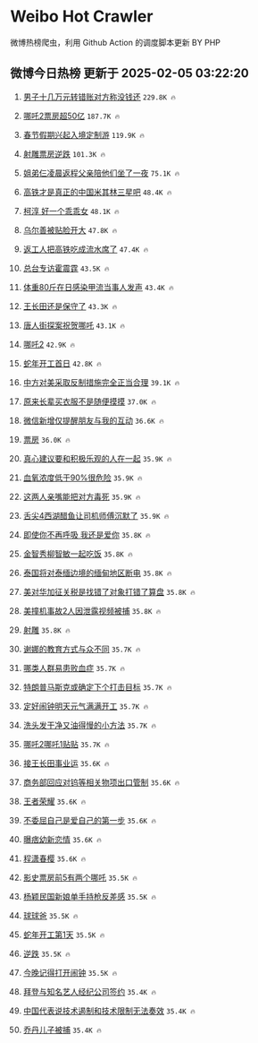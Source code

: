 # Weibo Hot Crawler 



微博热榜爬虫，利用 Github Action 的调度脚本更新 BY PHP 


## 微博今日热榜 更新于 2025-02-05 03:22:20 
1. [男子十几万元转错账对方称没钱还](https://s.weibo.com/weibo?q=%23%E7%94%B7%E5%AD%90%E5%8D%81%E5%87%A0%E4%B8%87%E5%85%83%E8%BD%AC%E9%94%99%E8%B4%A6%E5%AF%B9%E6%96%B9%E7%A7%B0%E6%B2%A1%E9%92%B1%E8%BF%98%23&t=31&band_rank=1&Refer=top) `229.8K 🔥` 

1. [哪吒2票房超50亿](https://s.weibo.com/weibo?q=%23%E5%93%AA%E5%90%922%E7%A5%A8%E6%88%BF%E8%B6%8550%E4%BA%BF%23&t=31&band_rank=2&Refer=top) `187.7K 🔥` 

1. [春节假期兴起入境定制游](https://s.weibo.com/weibo?q=%23%E6%98%A5%E8%8A%82%E5%81%87%E6%9C%9F%E5%85%B4%E8%B5%B7%E5%85%A5%E5%A2%83%E5%AE%9A%E5%88%B6%E6%B8%B8%23&t=31&band_rank=3&Refer=top) `119.9K 🔥` 

1. [射雕票房逆跌](https://s.weibo.com/weibo?q=%23%E5%B0%84%E9%9B%95%E7%A5%A8%E6%88%BF%E9%80%86%E8%B7%8C%23&t=31&band_rank=4&Refer=top) `101.3K 🔥` 

1. [姐弟仨凌晨返程父亲陪他们坐了一夜](https://s.weibo.com/weibo?q=%23%E5%A7%90%E5%BC%9F%E4%BB%A8%E5%87%8C%E6%99%A8%E8%BF%94%E7%A8%8B%E7%88%B6%E4%BA%B2%E9%99%AA%E4%BB%96%E4%BB%AC%E5%9D%90%E4%BA%86%E4%B8%80%E5%A4%9C%23&t=31&band_rank=5&Refer=top) `75.1K 🔥` 

1. [高铁才是真正的中国米其林三星吧](https://s.weibo.com/weibo?q=%23%E9%AB%98%E9%93%81%E6%89%8D%E6%98%AF%E7%9C%9F%E6%AD%A3%E7%9A%84%E4%B8%AD%E5%9B%BD%E7%B1%B3%E5%85%B6%E6%9E%97%E4%B8%89%E6%98%9F%E5%90%A7%23&t=31&band_rank=6&Refer=top) `48.4K 🔥` 

1. [柯淳 好一个乖乖女](https://s.weibo.com/weibo?q=%E6%9F%AF%E6%B7%B3%20%E5%A5%BD%E4%B8%80%E4%B8%AA%E4%B9%96%E4%B9%96%E5%A5%B3&t=31&band_rank=7&Refer=top) `48.1K 🔥` 

1. [乌尔善被贴脸开大](https://s.weibo.com/weibo?q=%E4%B9%8C%E5%B0%94%E5%96%84%E8%A2%AB%E8%B4%B4%E8%84%B8%E5%BC%80%E5%A4%A7&t=31&band_rank=8&Refer=top) `47.8K 🔥` 

1. [返工人把高铁吃成流水席了](https://s.weibo.com/weibo?q=%23%E8%BF%94%E5%B7%A5%E4%BA%BA%E6%8A%8A%E9%AB%98%E9%93%81%E5%90%83%E6%88%90%E6%B5%81%E6%B0%B4%E5%B8%AD%E4%BA%86%23&t=31&band_rank=9&Refer=top) `47.4K 🔥` 

1. [总台专访霍震霆](https://s.weibo.com/weibo?q=%23%E6%80%BB%E5%8F%B0%E4%B8%93%E8%AE%BF%E9%9C%8D%E9%9C%87%E9%9C%86%23&t=31&band_rank=10&Refer=top) `43.5K 🔥` 

1. [体重80斤在日感染甲流当事人发声](https://s.weibo.com/weibo?q=%23%E4%BD%93%E9%87%8D80%E6%96%A4%E5%9C%A8%E6%97%A5%E6%84%9F%E6%9F%93%E7%94%B2%E6%B5%81%E5%BD%93%E4%BA%8B%E4%BA%BA%E5%8F%91%E5%A3%B0%23&t=31&band_rank=11&Refer=top) `43.4K 🔥` 

1. [王长田还是保守了](https://s.weibo.com/weibo?q=%23%E7%8E%8B%E9%95%BF%E7%94%B0%E8%BF%98%E6%98%AF%E4%BF%9D%E5%AE%88%E4%BA%86%23&t=31&band_rank=12&Refer=top) `43.3K 🔥` 

1. [唐人街探案祝贺哪吒](https://s.weibo.com/weibo?q=%23%E5%94%90%E4%BA%BA%E8%A1%97%E6%8E%A2%E6%A1%88%E7%A5%9D%E8%B4%BA%E5%93%AA%E5%90%92%23&t=31&band_rank=13&Refer=top) `43.1K 🔥` 

1. [哪吒2](https://s.weibo.com/weibo?q=%E5%93%AA%E5%90%922&t=31&band_rank=14&Refer=top) `42.9K 🔥` 

1. [蛇年开工首日](https://s.weibo.com/weibo?q=%23%E8%9B%87%E5%B9%B4%E5%BC%80%E5%B7%A5%E9%A6%96%E6%97%A5%23&t=31&band_rank=15&Refer=top) `42.8K 🔥` 

1. [中方对美采取反制措施完全正当合理](https://s.weibo.com/weibo?q=%23%E4%B8%AD%E6%96%B9%E5%AF%B9%E7%BE%8E%E9%87%87%E5%8F%96%E5%8F%8D%E5%88%B6%E6%8E%AA%E6%96%BD%E5%AE%8C%E5%85%A8%E6%AD%A3%E5%BD%93%E5%90%88%E7%90%86%23&t=31&band_rank=16&Refer=top) `39.1K 🔥` 

1. [原来长辈买衣服不是随便摸摸](https://s.weibo.com/weibo?q=%E5%8E%9F%E6%9D%A5%E9%95%BF%E8%BE%88%E4%B9%B0%E8%A1%A3%E6%9C%8D%E4%B8%8D%E6%98%AF%E9%9A%8F%E4%BE%BF%E6%91%B8%E6%91%B8&t=31&band_rank=17&Refer=top) `37.0K 🔥` 

1. [微信新增仅提醒朋友与我的互动](https://s.weibo.com/weibo?q=%23%E5%BE%AE%E4%BF%A1%E6%96%B0%E5%A2%9E%E4%BB%85%E6%8F%90%E9%86%92%E6%9C%8B%E5%8F%8B%E4%B8%8E%E6%88%91%E7%9A%84%E4%BA%92%E5%8A%A8%23&t=31&band_rank=18&Refer=top) `36.6K 🔥` 

1. [票房](https://s.weibo.com/weibo?q=%E7%A5%A8%E6%88%BF&t=31&band_rank=19&Refer=top) `36.0K 🔥` 

1. [真心建议要和积极乐观的人在一起](https://s.weibo.com/weibo?q=%23%E7%9C%9F%E5%BF%83%E5%BB%BA%E8%AE%AE%E8%A6%81%E5%92%8C%E7%A7%AF%E6%9E%81%E4%B9%90%E8%A7%82%E7%9A%84%E4%BA%BA%E5%9C%A8%E4%B8%80%E8%B5%B7%23&t=31&band_rank=20&Refer=top) `35.9K 🔥` 

1. [血氧浓度低于90%很危险](https://s.weibo.com/weibo?q=%23%E8%A1%80%E6%B0%A7%E6%B5%93%E5%BA%A6%E4%BD%8E%E4%BA%8E90%25%E5%BE%88%E5%8D%B1%E9%99%A9%23&t=31&band_rank=21&Refer=top) `35.9K 🔥` 

1. [这两人亲嘴能把对方毒死](https://s.weibo.com/weibo?q=%E8%BF%99%E4%B8%A4%E4%BA%BA%E4%BA%B2%E5%98%B4%E8%83%BD%E6%8A%8A%E5%AF%B9%E6%96%B9%E6%AF%92%E6%AD%BB&t=31&band_rank=22&Refer=top) `35.9K 🔥` 

1. [舌尖4西湖醋鱼让司机师傅沉默了](https://s.weibo.com/weibo?q=%23%E8%88%8C%E5%B0%964%E8%A5%BF%E6%B9%96%E9%86%8B%E9%B1%BC%E8%AE%A9%E5%8F%B8%E6%9C%BA%E5%B8%88%E5%82%85%E6%B2%89%E9%BB%98%E4%BA%86%23&t=31&band_rank=23&Refer=top) `35.9K 🔥` 

1. [即使你不再呼吸 我还是爱你](https://s.weibo.com/weibo?q=%E5%8D%B3%E4%BD%BF%E4%BD%A0%E4%B8%8D%E5%86%8D%E5%91%BC%E5%90%B8%20%E6%88%91%E8%BF%98%E6%98%AF%E7%88%B1%E4%BD%A0&t=31&band_rank=24&Refer=top) `35.8K 🔥` 

1. [金智秀柳智敏一起吃饭](https://s.weibo.com/weibo?q=%23%E9%87%91%E6%99%BA%E7%A7%80%E6%9F%B3%E6%99%BA%E6%95%8F%E4%B8%80%E8%B5%B7%E5%90%83%E9%A5%AD%23&t=31&band_rank=25&Refer=top) `35.8K 🔥` 

1. [泰国将对泰缅边境的缅甸地区断电](https://s.weibo.com/weibo?q=%23%E6%B3%B0%E5%9B%BD%E5%B0%86%E5%AF%B9%E6%B3%B0%E7%BC%85%E8%BE%B9%E5%A2%83%E7%9A%84%E7%BC%85%E7%94%B8%E5%9C%B0%E5%8C%BA%E6%96%AD%E7%94%B5%23&t=31&band_rank=26&Refer=top) `35.8K 🔥` 

1. [美对华加征关税是找错了对象打错了算盘](https://s.weibo.com/weibo?q=%23%E7%BE%8E%E5%AF%B9%E5%8D%8E%E5%8A%A0%E5%BE%81%E5%85%B3%E7%A8%8E%E6%98%AF%E6%89%BE%E9%94%99%E4%BA%86%E5%AF%B9%E8%B1%A1%E6%89%93%E9%94%99%E4%BA%86%E7%AE%97%E7%9B%98%23&t=31&band_rank=27&Refer=top) `35.8K 🔥` 

1. [美撞机事故2人因泄露视频被捕](https://s.weibo.com/weibo?q=%23%E7%BE%8E%E6%92%9E%E6%9C%BA%E4%BA%8B%E6%95%852%E4%BA%BA%E5%9B%A0%E6%B3%84%E9%9C%B2%E8%A7%86%E9%A2%91%E8%A2%AB%E6%8D%95%23&t=31&band_rank=28&Refer=top) `35.8K 🔥` 

1. [射雕](https://s.weibo.com/weibo?q=%E5%B0%84%E9%9B%95&t=31&band_rank=29&Refer=top) `35.8K 🔥` 

1. [谢娜的教育方式与众不同](https://s.weibo.com/weibo?q=%E8%B0%A2%E5%A8%9C%E7%9A%84%E6%95%99%E8%82%B2%E6%96%B9%E5%BC%8F%E4%B8%8E%E4%BC%97%E4%B8%8D%E5%90%8C&t=31&band_rank=30&Refer=top) `35.7K 🔥` 

1. [哪类人群易患败血症](https://s.weibo.com/weibo?q=%23%E5%93%AA%E7%B1%BB%E4%BA%BA%E7%BE%A4%E6%98%93%E6%82%A3%E8%B4%A5%E8%A1%80%E7%97%87%23&t=31&band_rank=31&Refer=top) `35.7K 🔥` 

1. [特朗普马斯克或确定下个打击目标](https://s.weibo.com/weibo?q=%23%E7%89%B9%E6%9C%97%E6%99%AE%E9%A9%AC%E6%96%AF%E5%85%8B%E6%88%96%E7%A1%AE%E5%AE%9A%E4%B8%8B%E4%B8%AA%E6%89%93%E5%87%BB%E7%9B%AE%E6%A0%87%23&t=31&band_rank=32&Refer=top) `35.7K 🔥` 

1. [定好闹钟明天元气满满开工](https://s.weibo.com/weibo?q=%23%E5%AE%9A%E5%A5%BD%E9%97%B9%E9%92%9F%E6%98%8E%E5%A4%A9%E5%85%83%E6%B0%94%E6%BB%A1%E6%BB%A1%E5%BC%80%E5%B7%A5%23&t=31&band_rank=33&Refer=top) `35.7K 🔥` 

1. [洗头发干净又油得慢的小方法](https://s.weibo.com/weibo?q=%23%E6%B4%97%E5%A4%B4%E5%8F%91%E5%B9%B2%E5%87%80%E5%8F%88%E6%B2%B9%E5%BE%97%E6%85%A2%E7%9A%84%E5%B0%8F%E6%96%B9%E6%B3%95%23&t=31&band_rank=34&Refer=top) `35.7K 🔥` 

1. [哪吒2哪吒1贴贴](https://s.weibo.com/weibo?q=%23%E5%93%AA%E5%90%922%E5%93%AA%E5%90%921%E8%B4%B4%E8%B4%B4%23&t=31&band_rank=35&Refer=top) `35.7K 🔥` 

1. [接王长田事业运](https://s.weibo.com/weibo?q=%E6%8E%A5%E7%8E%8B%E9%95%BF%E7%94%B0%E4%BA%8B%E4%B8%9A%E8%BF%90&t=31&band_rank=36&Refer=top) `35.6K 🔥` 

1. [商务部回应对钨等相关物项出口管制](https://s.weibo.com/weibo?q=%23%E5%95%86%E5%8A%A1%E9%83%A8%E5%9B%9E%E5%BA%94%E5%AF%B9%E9%92%A8%E7%AD%89%E7%9B%B8%E5%85%B3%E7%89%A9%E9%A1%B9%E5%87%BA%E5%8F%A3%E7%AE%A1%E5%88%B6%23&t=31&band_rank=37&Refer=top) `35.6K 🔥` 

1. [王者荣耀](https://s.weibo.com/weibo?q=%23%E7%8E%8B%E8%80%85%E8%8D%A3%E8%80%80%23&t=31&band_rank=38&Refer=top) `35.6K 🔥` 

1. [不委屈自己是爱自己的第一步](https://s.weibo.com/weibo?q=%23%E4%B8%8D%E5%A7%94%E5%B1%88%E8%87%AA%E5%B7%B1%E6%98%AF%E7%88%B1%E8%87%AA%E5%B7%B1%E7%9A%84%E7%AC%AC%E4%B8%80%E6%AD%A5%23&t=31&band_rank=39&Refer=top) `35.6K 🔥` 

1. [曝痞幼新恋情](https://s.weibo.com/weibo?q=%23%E6%9B%9D%E7%97%9E%E5%B9%BC%E6%96%B0%E6%81%8B%E6%83%85%23&t=31&band_rank=40&Refer=top) `35.6K 🔥` 

1. [程潇春樱](https://s.weibo.com/weibo?q=%23%E7%A8%8B%E6%BD%87%E6%98%A5%E6%A8%B1%23&t=31&band_rank=41&Refer=top) `35.6K 🔥` 

1. [影史票房前5有两个哪吒](https://s.weibo.com/weibo?q=%23%E5%BD%B1%E5%8F%B2%E7%A5%A8%E6%88%BF%E5%89%8D5%E6%9C%89%E4%B8%A4%E4%B8%AA%E5%93%AA%E5%90%92%23&t=31&band_rank=42&Refer=top) `35.5K 🔥` 

1. [杨颖民国新娘单手持枪反差感](https://s.weibo.com/weibo?q=%E6%9D%A8%E9%A2%96%E6%B0%91%E5%9B%BD%E6%96%B0%E5%A8%98%E5%8D%95%E6%89%8B%E6%8C%81%E6%9E%AA%E5%8F%8D%E5%B7%AE%E6%84%9F&t=31&band_rank=43&Refer=top) `35.5K 🔥` 

1. [球球爸](https://s.weibo.com/weibo?q=%E7%90%83%E7%90%83%E7%88%B8&t=31&band_rank=44&Refer=top) `35.5K 🔥` 

1. [蛇年开工第1天](https://s.weibo.com/weibo?q=%23%E8%9B%87%E5%B9%B4%E5%BC%80%E5%B7%A5%E7%AC%AC1%E5%A4%A9%23&t=31&band_rank=45&Refer=top) `35.5K 🔥` 

1. [逆跌](https://s.weibo.com/weibo?q=%E9%80%86%E8%B7%8C&t=31&band_rank=46&Refer=top) `35.5K 🔥` 

1. [今晚记得打开闹钟](https://s.weibo.com/weibo?q=%23%E4%BB%8A%E6%99%9A%E8%AE%B0%E5%BE%97%E6%89%93%E5%BC%80%E9%97%B9%E9%92%9F%23&t=31&band_rank=47&Refer=top) `35.5K 🔥` 

1. [拜登与知名艺人经纪公司签约](https://s.weibo.com/weibo?q=%23%E6%8B%9C%E7%99%BB%E4%B8%8E%E7%9F%A5%E5%90%8D%E8%89%BA%E4%BA%BA%E7%BB%8F%E7%BA%AA%E5%85%AC%E5%8F%B8%E7%AD%BE%E7%BA%A6%23&t=31&band_rank=48&Refer=top) `35.4K 🔥` 

1. [中国代表说技术遏制和技术限制无法奏效](https://s.weibo.com/weibo?q=%23%E4%B8%AD%E5%9B%BD%E4%BB%A3%E8%A1%A8%E8%AF%B4%E6%8A%80%E6%9C%AF%E9%81%8F%E5%88%B6%E5%92%8C%E6%8A%80%E6%9C%AF%E9%99%90%E5%88%B6%E6%97%A0%E6%B3%95%E5%A5%8F%E6%95%88%23&t=31&band_rank=49&Refer=top) `35.4K 🔥` 

1. [乔丹儿子被捕](https://s.weibo.com/weibo?q=%23%E4%B9%94%E4%B8%B9%E5%84%BF%E5%AD%90%E8%A2%AB%E6%8D%95%23&t=31&band_rank=50&Refer=top) `35.4K 🔥` 

